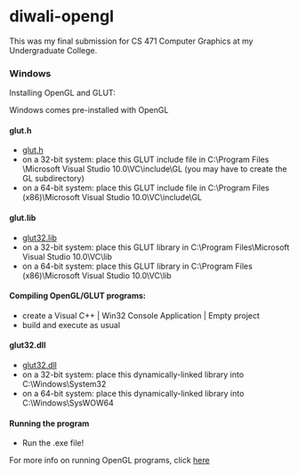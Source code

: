# diwali-opengl
This was my final submission for CS 471 Computer Graphics at my Undergraduate College.

### Windows

Installing OpenGL and GLUT: 

Windows comes pre-installed with OpenGL

#### glut.h
 - [glut.h]
 - on a 32-bit system:  place this GLUT include file in C:\Program Files \Microsoft Visual Studio 10.0\VC\include\GL  (you may have to create the GL subdirectory)
 - on a 64-bit system:  place this GLUT include file in C:\Program Files (x86)\Microsoft Visual Studio 10.0\VC\include\GL

#### glut.lib

 - [glut32.lib]
 - on a 32-bit system:  place this GLUT library in C:\Program Files\Microsoft Visual Studio 10.0\VC\lib
 - on a 64-bit system:  place this GLUT library in C:\Program Files (x86)\Microsoft Visual Studio 10.0\VC\lib

#### Compiling OpenGL/GLUT programs: 
   - create a Visual C++ | Win32 Console Application | Empty project
   - build and execute as usual

#### glut32.dll
 - [glut32.dll]
 - on a 32-bit system:  place this dynamically-linked library into C:\Windows\System32
 - on a 64-bit system:  place this dynamically-linked library into C:\Windows\SysWOW64

#### Running the program
 - Run the .exe file!

For more info on running OpenGL programs, click [here]

   [glut.h]: <http://www.cis.gvsu.edu/~wolffe/courses/cs367/docs/glut.h>
   [glut32.lib]: <http://www.cis.gvsu.edu/~wolffe/courses/cs367/docs/glut32.lib>
   [glut32.dll]: <http://www.cis.gvsu.edu/~wolffe/courses/cs367/docs/glut32.dll>
   [here]: <http://www.cis.gvsu.edu/~wolffe/courses/cs367/docs/developingRunningOGL.html>
 


